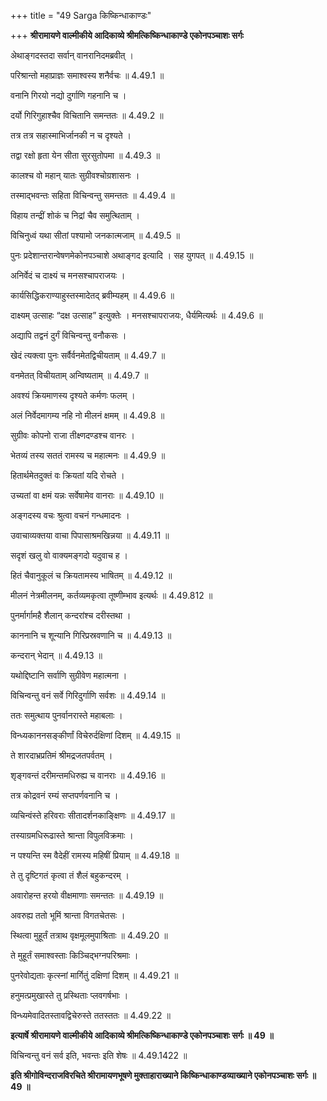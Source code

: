 +++
title = "49 Sarga किष्किन्धाकाण्डः"

+++
**श्रीरामायणे वाल्मीकीये आदिकाव्ये श्रीमत्किष्किन्धाकाण्डे एकोनपञ्चाशः सर्गः**

अेथाङ्गदस्तदा सर्वान् वानरानिदमब्रवीत् ।

परिश्रान्तो महाप्राज्ञः समाश्वस्य शनैर्वचः ॥ 4.49.1 ॥

वनानि गिरयो नद्यो दुर्गाणि गहनानि च ।

दर्यो गिरिगुहाश्चैव विचितानि समन्ततः ॥ 4.49.2 ॥

तत्र तत्र सहास्माभिर्जानकी न च दृश्यते ।

तद्वा रक्षो हृता येन सीता सुरसुतोपमा ॥ 4.49.3 ॥

कालश्च वो महान् यातः सुग्रीवश्चोग्रशासनः ।

तस्माद्भवन्तः सहिता विचिन्वन्तु समन्ततः ॥ 4.49.4 ॥

विहाय तन्द्रीं शोकं च निद्रां चैव समुत्थिताम् ।

विचिनुध्वं यथा सीतां पश्यामो जनकात्मजाम् ॥ 4.49.5 ॥

पुनः प्रदेशान्तरान्वेषणमेकोनपञ्चाशे अथाङ्गद इत्यादि । सह युगपत् ॥ 4.49.15 ॥

अनिर्वेदं च दाक्ष्यं च मनसश्चापराजयः ।

कार्यसिद्धिकराण्याहुस्तस्मादेतद् ब्रवीम्यहम् ॥ 4.49.6 ॥

दाक्ष्यम् उत्साहः “दक्ष उत्साह” इत्युक्तेः । मनसश्चापराजयः, धैर्यमित्यर्थः ॥ 4.49.6 ॥

अद्यापि तद्वनं दुर्गं विचिन्वन्तु वनौकसः ।

खेदं त्यक्त्वा पुनः सर्वैर्वनमेतद्विचीयताम् ॥ 4.49.7 ॥

वनमेतत् विचीयताम् अन्विष्यताम् ॥ 4.49.7 ॥

अवश्यं क्रियमाणस्य दृश्यते कर्मणः फलम् ।

अलं निर्वेदमागम्य नहि नो मीलनं क्षमम् ॥ 4.49.8 ॥

सुग्रीवः कोपनो राजा तीक्ष्णदण्डश्च वानरः ।

भेतव्यं तस्य सततं रामस्य च महात्मनः ॥ 4.49.9 ॥

हितार्थमेतदुक्तं वः क्रियतां यदि रोचते ।

उच्यतां वा क्षमं यन्नः सर्वेषामेव वानराः ॥ 4.49.10 ॥

अङ्गदस्य वचः श्रुत्वा वचनं गन्धमादनः ।

उवाचाव्यक्तया वाचा पिपासाश्रमखिन्नया ॥ 4.49.11 ॥

सदृशं खलु वो वाक्यमङ्गदो यदुवाच ह ।

हितं चैवानुकूलं च क्रियतामस्य भाषितम् ॥ 4.49.12 ॥

मीलनं नेत्रमीलनम्, कर्तव्यमकृत्वा तूष्णीम्भाव इत्यर्थः ॥ 4.49.812 ॥

पुनर्मार्गामहै शैलान् कन्दरांश्च दरीस्तथा ।

काननानि च शून्यानि गिरिप्रस्रवणानि च ॥ 4.49.13 ॥

कन्दरान् भेदान् ॥ 4.49.13 ॥

यथोद्दिष्टानि सर्वाणि सुग्रीवेण महात्मना ।

विचिन्वन्तु वनं सर्वे गिरिदुर्गाणि सर्वशः ॥ 4.49.14 ॥

ततः समुत्थाय पुनर्वानरास्ते महाबलाः ।

विन्ध्यकाननसङ्कीर्णां विचेरुर्दक्षिणां दिशम् ॥ 4.49.15 ॥

ते शारदाभ्रप्रतिमं श्रीमद्रजतपर्वतम् ।

शृङ्गवन्तं दरीमन्तमधिरुह्य च वानराः ॥ 4.49.16 ॥

तत्र कोद्रवनं रम्यं सप्तपर्णवनानि च ।

व्यचिन्वंस्ते हरिवराः सीतादर्शनकाङ्क्षिणः ॥ 4.49.17 ॥

तस्याग्रमधिरूढास्ते श्रान्ता विपुलविक्रमाः ।

न पश्यन्ति स्म वैदेहीं रामस्य महिषीं प्रियाम् ॥ 4.49.18 ॥

ते तु दृष्टिगतं कृत्वा तं शैलं बहुकन्दरम् ।

अवारोहन्त हरयो वीक्षमाणाः समन्ततः ॥ 4.49.19 ॥

अवरुह्य ततो भूमिं श्रान्ता विगतचेतसः ।

स्थित्वा मुहूर्तं तत्राथ वृक्षमूलमुपाश्रिताः ॥ 4.49.20 ॥

ते मुहूर्तं समाश्वस्ताः किञ्चिद्भग्नपरिश्रमाः ।

पुनरेवोद्यताः कृत्स्नां मार्गितुं दक्षिणां दिशम् ॥ 4.49.21 ॥

हनुमत्प्रमुखास्ते तु प्रस्थिताः प्लवगर्षभाः ।

विन्ध्यमेवादितस्तावद्विचेरुस्ते ततस्ततः ॥ 4.49.22 ॥

**इत्यार्षे श्रीरामायणे वाल्मीकीये आदिकाव्ये श्रीमत्किष्किन्धाकाण्डे एकोनपञ्चाशः सर्गः ॥ 49 ॥**

विचिन्वन्तु वनं सर्व इति, भवन्तः इति शेषः ॥ 4.49.1422 ॥

**इति श्रीगोविन्दराजविरचिते श्रीरामायणभूषणे मुक्ताहाराख्याने किष्किन्धाकाण्डव्याख्याने एकोनपञ्चाशः सर्गः ॥ 49 ॥**
